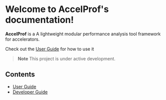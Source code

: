# Welcome to AccelProf's documentation!

**AccelProf** is a A lightweight modular performance analysis tool framework for accelerators.


Check out the [User Guide](user_guide.md) for how to use it

> **Note**
> This project is under active development.

## Contents

- [User Guide](user_guide.md)
- [Developer Guide](devel_guide.md)
